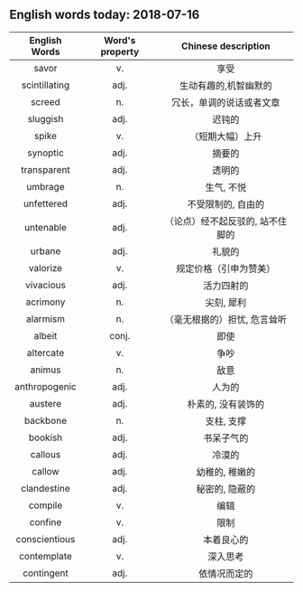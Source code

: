 ## English words today: 2018-07-16

| English Words | Word's property | Chinese description |
| :-----------: | :-------------: | :-----------------: |
| savor | v. | 享受 |
| scintillating | adj. | 生动有趣的,机智幽默的 |
| screed | n. | 冗长，单调的说话或者文章 |
| sluggish | adj. | 迟钝的 |
| spike | v. | （短期大幅）上升 |
| synoptic | adj.  | 摘要的 |
| transparent | adj. | 透明的 |
| umbrage | n. | 生气, 不悦 |
| unfettered | adj. | 不受限制的, 自由的 |
| untenable | adj. | （论点）经不起反驳的, 站不住脚的 |
| urbane | adj. | 礼貌的 |
| valorize | v. | 规定价格（引申为赞美） |
| vivacious | adj. | 活力四射的 |
| acrimony | n. | 尖刻, 犀利 |
| alarmism | n. | （毫无根据的）担忧, 危言耸听 |
| albeit | conj.  | 即使 |
| altercate | v.  | 争吵 |
| animus | n. | 敌意 |
| anthropogenic | adj. | 人为的 |
| austere | adj. | 朴素的, 没有装饰的 |
| backbone | n. |  支柱, 支撑 |
| bookish | adj. | 书呆子气的 |
| callous | adj. | 冷漠的 |
| callow | adj. | 幼稚的, 稚嫩的 |
| clandestine | adj. | 秘密的, 隐蔽的 |
| compile | v. | 编辑 |
| confine | v. | 限制 |
| conscientious | adj. | 本着良心的 |
| contemplate | v. | 深入思考 |
| contingent | adj. | 依情况而定的 |
